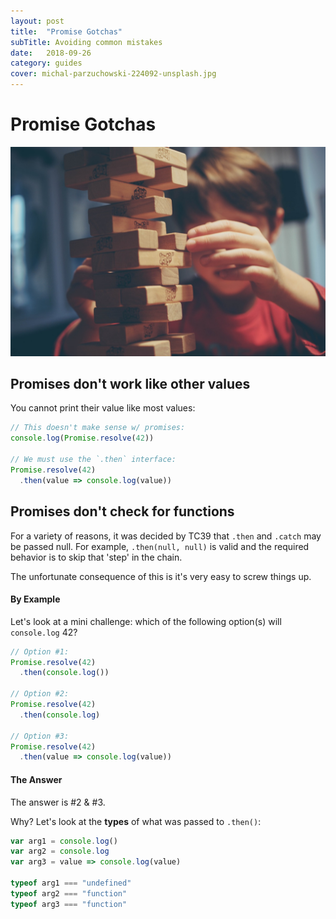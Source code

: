 ```yaml
---
layout: post
title:  "Promise Gotchas"
subTitle: Avoiding common mistakes
date:   2018-09-26
category: guides
cover: michal-parzuchowski-224092-unsplash.jpg
---
```


# Promise Gotchas

![credit: michal-parzuchowski-224092-unsplash.jpg](michal-parzuchowski-224092-unsplash.jpg)

## Promises don't work like other values

You cannot print their value like most values:

```js
// This doesn't make sense w/ promises:
console.log(Promise.resolve(42))

// We must use the `.then` interface:
Promise.resolve(42)
  .then(value => console.log(value))
```

## Promises don't check for functions

For a variety of reasons, it was decided by TC39 that `.then` and `.catch` may be passed null. For example, `.then(null, null)` is valid and the required behavior is to skip that 'step' in the chain.

The unfortunate consequence of this is it's very easy to screw things up.

#### By Example

Let's look at a mini challenge: which of the following option(s) will `console.log` 42?

```js
// Option #1:
Promise.resolve(42)
  .then(console.log())

// Option #2:
Promise.resolve(42)
  .then(console.log)

// Option #3:
Promise.resolve(42)
  .then(value => console.log(value))
```

#### The Answer

The answer is #2 & #3.

Why? Let's look at the **types** of what was passed to `.then()`:

```js
var arg1 = console.log()
var arg2 = console.log
var arg3 = value => console.log(value)

typeof arg1 === "undefined"
typeof arg2 === "function"
typeof arg3 === "function"
```

